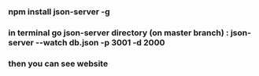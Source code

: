 ### npm install json-server -g
### in terminal go json-server directory (on master branch) : json-server --watch db.json -p 3001 -d 2000
### then you can see website 

